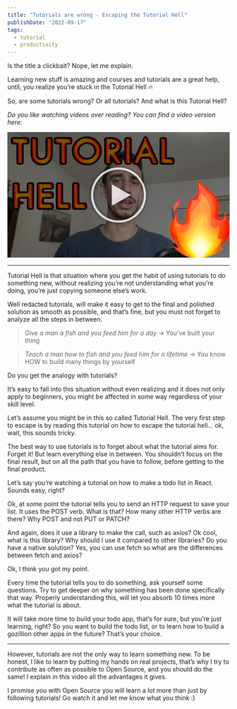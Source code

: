 ```yaml
---
title: "Tutorials are wrong - Escaping the Tutorial Hell"
publishDate: "2022-09-17"
tags:
  - tutorial
  - productivity
---
```


Is the title a clickbait? Nope, let me explain.

Learning new stuff is amazing and courses and tutorials are a great help, until, you realize you’re stuck in the Tutorial Hell 🔥

So, are some tutorials wrong? Or all tutorials? And what is this Tutorial Hell?

_Do you like watching videos over reading? You can find a video version here:_

[![Click here for the YouTube video!](./preview.jpeg)](https://youtu.be/U6oWq2RPP_4)

---

Tutorial Hell is that situation where you get the habit of using tutorials to do something new, without realizing you’re not understanding what you’re doing, you’re just copying someone else’s work.

Well redacted tutorials, will make it easy to get to the final and polished solution as smooth as possible, and that’s fine, but you must not forget to analyze all the steps in between.

> _Give a man a fish and you feed him for a day_
> -> You’ve built your thing

> _Teach a man how to fish and you feed him for a lifetime_
> -> You know HOW to build many things by yourself

Do you get the analogy with tutorials?

It’s easy to fall into this situation without even realizing and it does not only apply to beginners, you might be affected in some way regardless of your skill level.

Let’s assume you might be in this so called Tutorial Hell. The very first step to escape is by reading this tutorial on how to escape the tutorial hell... ok, wait, this sounds tricky.

The best way to use tutorials is to forget about what the tutorial aims for. Forget it! But learn everything else in between. You shouldn’t focus on the final result, but on all the path that you have to follow, before getting to the final product.

Let’s say you’re watching a tutorial on how to make a todo list in React. Sounds easy, right?

Ok, at some point the tutorial tells you to send an HTTP request to save your list. It uses the POST verb. What is that? How many other HTTP verbs are there? Why POST and not PUT or PATCH?

And again, does it use a library to make the call, such as axios? Ok cool, what is this library? Why should I use it compared to other libraries? Do you have a native solution? Yes, you can use fetch so what are the differences between fetch and axios?

Ok, I think you got my point.

Every time the tutorial tells you to do something, ask yourself some questions. Try to get deeper on why something has been done specifically that way. Properly understanding this, will let you absorb 10 times more what the tutorial is about.

It will take more time to build your todo app, that’s for sure, but you’re just learning, right? So you want to build the todo list, or to learn how to build a gozillion other apps in the future? That’s your choice.

---

However, tutorials are not the only way to learn something new. To be honest, I like to learn by putting my hands on real projects, that’s why I try to contribute as often as possible to Open Source, and you should do the same! I explain in this video all the advantages it gives.

I promise you with Open Source you will learn a lot more than just by following tutorials! Go watch it and let me know what you think :)
